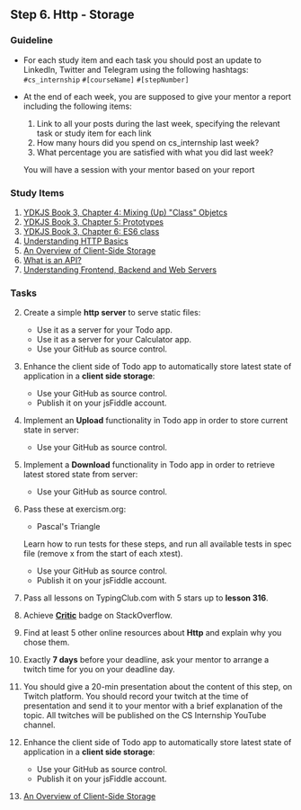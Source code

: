 ## Step 6. Http - Storage

### Guideline

- For each study item and each task you should post an update to LinkedIn, Twitter and Telegram using the following hashtags:
`#cs_internship`
`#[courseName]`
`#[stepNumber]`

- At the end of each week, you are supposed to give your mentor a report including the following items:
  1. Link to all your posts during the last week, specifying the relevant task or study item for each link
  2. How many hours did you spend on cs_internship last week?
  3. What percentage you are satisfied with what you did last week?
  
  You will have a session with your mentor based on your report
  
  
### Study Items  <!-- omit in toc -->

1. [YDKJS Book 3, Chapter 4: Mixing (Up) "Class" Objetcs](https://github.com/getify/You-Dont-Know-JS/blob/1st-ed/this%20%26%20object%20prototypes/ch4.md)
2. [YDKJS Book 3, Chapter 5: Prototypes](https://github.com/getify/You-Dont-Know-JS/blob/1st-ed/this%20%26%20object%20prototypes/ch5.md)
3. [YDKJS Book 3, Chapter 6: ES6 class](https://github.com/getify/You-Dont-Know-JS/blob/1st-ed/this%20%26%20object%20prototypes/apA.md)
4. [Understanding HTTP Basics ](https://learn.onemonth.com/understanding-http-basics/)
5. [An Overview of Client-Side Storage](https://bitsofco.de/an-overview-of-client-side-storage)
6. [What is an API?](https://www.youtube.com/watch?v=s7wmiS2mSXY)
7. [Understanding Frontend, Backend and Web Servers](https://www.youtube.com/watch?v=d1Gd-MGaleE)


### Tasks  <!-- omit in toc -->

2. Create a simple **http server** to serve static files:
   - Use it as a server for your Todo app.
   - Use it as a server for your Calculator app.
   - Use your GitHub as source control.

3. Enhance the client side of Todo app to automatically store latest state of application in a **client side storage**:
   - Use your GitHub as source control.
   - Publish it on your jsFiddle account.

4. Implement an **Upload** functionality in Todo app in order to store current state in server:
   - Use your GitHub as source control.

5. Implement a **Download** functionality in Todo app in order to retrieve latest stored state from server:
   - Use your GitHub as source control.

5. Pass these at exercism.org:

   - Pascal's Triangle

   Learn how to run tests for these steps, and run all available tests in spec file (remove x from the start of each xtest).

   - Use your GitHub as source control.
   - Publish it on your jsFiddle account.
   
6. Pass all lessons on TypingClub.com with 5 stars up to **lesson 316**.

8. Achieve [**Critic**](https://stackoverflow.com/help/badges/7/critic) badge on StackOverflow.

10. Find at least 5 other online resources about **Http** and explain why you chose them.

11. Exactly **7 days** before your deadline, ask your mentor to arrange a twitch time for you on your deadline day.

12. You should give a 20-min presentation about the content of this step, on Twitch platform. You should record your twitch at the time of presentation and send it to your mentor with a brief explanation of the topic. All twitches will be published on the CS Internship YouTube channel.

































3. Enhance the client side of Todo app to automatically store latest state of application in a **client side storage**:

   - Use your GitHub as source control.
   - Publish it on your jsFiddle account.

4. [An Overview of Client-Side Storage](https://bitsofco.de/an-overview-of-client-side-storage)
